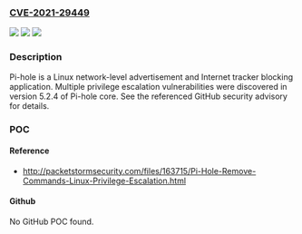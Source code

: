 ### [CVE-2021-29449](https://cve.mitre.org/cgi-bin/cvename.cgi?name=CVE-2021-29449)
![](https://img.shields.io/static/v1?label=Product&message=pi-hole&color=blue)
![](https://img.shields.io/static/v1?label=Version&message=n%2Fa&color=blue)
![](https://img.shields.io/static/v1?label=Vulnerability&message=%7B%22CWE-269%22%3A%22Improper%20Privilege%20Management%22%7D&color=brighgreen)

### Description

Pi-hole is a Linux network-level advertisement and Internet tracker blocking application. Multiple privilege escalation vulnerabilities were discovered in version 5.2.4 of Pi-hole core. See the referenced GitHub security advisory for details.

### POC

#### Reference
- http://packetstormsecurity.com/files/163715/Pi-Hole-Remove-Commands-Linux-Privilege-Escalation.html

#### Github
No GitHub POC found.

